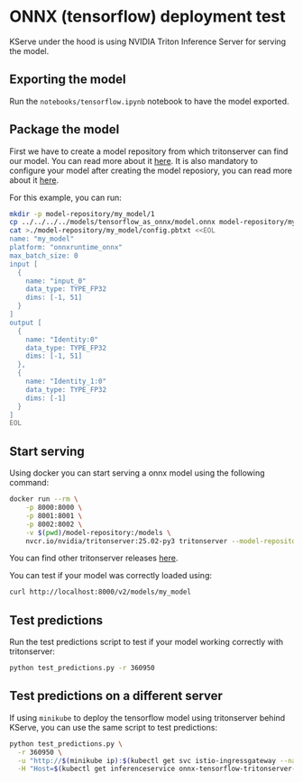 # ONNX (tensorflow) deployment test

KServe under the hood is using NVIDIA Triton Inference Server for serving the model.

## Exporting the model

Run the `notebooks/tensorflow.ipynb` notebook to have the model exported.

## Package the model

First we have to create a model repository from which tritonserver can find our model. You can read more about it [here](https://docs.nvidia.com/deeplearning/triton-inference-server/user-guide/docs/user_guide/model_repository.html#onnx-models). It is also mandatory to configure your model after creating the model reposiory, you can read more about it [here](https://docs.nvidia.com/deeplearning/triton-inference-server/user-guide/docs/user_guide/model_configuration.html).

For this example, you can run:

```bash
mkdir -p model-repository/my_model/1
cp ../../../../models/tensorflow_as_onnx/model.onnx model-repository/my_model/1/model.onnx
cat >./model-repository/my_model/config.pbtxt <<EOL
name: "my_model"
platform: "onnxruntime_onnx"
max_batch_size: 0
input [
  {
    name: "input_0"
    data_type: TYPE_FP32
    dims: [-1, 51]
  }
]
output [
  {
    name: "Identity:0"
    data_type: TYPE_FP32
    dims: [-1, 51]
  },
  {
    name: "Identity_1:0"
    data_type: TYPE_FP32
    dims: [-1]
  }
]
EOL
```

## Start serving

Using docker you can start serving a onnx model using the following command:

```bash
docker run --rm \
    -p 8000:8000 \
    -p 8001:8001 \
    -p 8002:8002 \
    -v $(pwd)/model-repository:/models \
    nvcr.io/nvidia/tritonserver:25.02-py3 tritonserver --model-repository=/models
```

You can find other tritonserver releases [here](https://docs.nvidia.com/deeplearning/triton-inference-server/release-notes/index.html).

You can test if your model was correctly loaded using:

```bash
curl http://localhost:8000/v2/models/my_model
```

## Test predictions

Run the test predictions script to test if your model working correctly with tritonserver:

```bash
python test_predictions.py -r 360950
```

## Test predictions on a different server

If using `minikube` to deploy the tensorflow model using tritonserver behind KServe, you can use the same script to test predictions:

```bash
python test_predictions.py \
  -r 360950 \
  -u "http://$(minikube ip):$(kubectl get svc istio-ingressgateway --namespace istio-system -o jsonpath='{.spec.ports[?(@.name=="http2")].nodePort}')/v2/models/my_model/infer" \
  -H "Host=$(kubectl get inferenceservice onnx-tensorflow-tritonserver-example --namespace default -o jsonpath='{.status.url}' | cut -d "/" -f 3)"
```